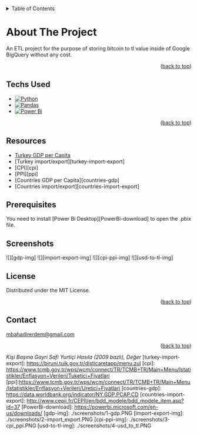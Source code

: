 
<a name="readme-top"></a>

<!-- TABLE OF CONTENTS -->
<details>
  <summary>Table of Contents</summary>
  <ol>
    <li>
      <a href="#about-the-project">About The Project</a>
      <ul>
        <li><a href="#built-with">Built With</a></li>
      </ul>
    </li>
    <li>
      <a href="#getting-started">Getting Started</a>
      <ul>
        <li><a href="#prerequisites">Prerequisites</a></li>
        <li><a href="#installation">Installation</a></li>
      </ul>
    </li>
    <li><a href="#contact">Contact</a></li>
  </ol>
</details>

<!-- ABOUT THE PROJECT -->
# About The Project

An ETL project for the purpose of storing bitcoin to tl value inside of Google BigQuery without any cost.

<p align="right">(<a href="#readme-top">back to top</a>)</p>


## Techs Used
* [![Python][Python-url]][Python.com]
* [![Pandas][Pandas-url]][Pandas.com]
* [![Power Bi][PowerBi-url]][PowerBi.com]


<p align="right">(<a href="#readme-top">back to top</a>)</p>



## Resources
* [Turkey GDP per Capita][turkey-gdp]
* [Turkey import/export][turkey-import-export]
* [CPI][cpi]
* [PPI][ppi]
* [Countries GDP per Capita][countries-gdp]
* [Countries import/export][countries-import-export]

<!-- GETTING STARTED -->
## Prerequisites
You need to install [Power Bi Desktop][PowerBi-download] to open the .pbix file. 

## Screenshots
![][gdp-img]
![][import-export-img]
![][cpi-ppi-img]
![][usd-to-tl-img]


## License

Distributed under the MIT License.

<p align="right">(<a href="#readme-top">back to top</a>)</p>


## Contact

mbahadirerdem@gmail.com

<p align="right">(<a href="#readme-top">back to top</a>)</p>




[Python.com]: https://www.python.org/
[Python-url]: https://img.shields.io/badge/python-3670A0?style=for-the-badge&logo=python&logoColor=ffdd54
[Pandas.com]: https://pandas.pydata.org/
[Pandas-url]: https://img.shields.io/badge/pandas-%23150458.svg?style=for-the-badge&logo=pandas&logoColor=white
[PowerBi.com]: https://powerbi.microsoft.com/en-us/
[PowerBi-url]: https://img.shields.io/badge/power_bi-F2C811?style=for-the-badge&logo=powerbi&logoColor=black

[turkey-gdp]: https://biruni.tuik.gov.tr/medas/?kn=136&locale=tr
*Kişi Başına Gayri Safi Yurtiçi Hasıla (2009 bazlı), Değer*
[turkey-import-export]: https://biruni.tuik.gov.tr/disticaretapp/menu.zul
[cpi]: https://www.tcmb.gov.tr/wps/wcm/connect/TR/TCMB+TR/Main+Menu/Istatistikler/Enflasyon+Verileri/Tuketici+Fiyatlari
[ppi]:https://www.tcmb.gov.tr/wps/wcm/connect/TR/TCMB+TR/Main+Menu/Istatistikler/Enflasyon+Verileri/Uretici+Fiyatlari
[countries-gdp]: https://data.worldbank.org/indicator/NY.GDP.PCAP.CD
[countries-import-export]: http://www.cepii.fr/CEPII/en/bdd_modele/bdd_modele_item.asp?id=37
[PowerBi-download]: https://powerbi.microsoft.com/en-us/downloads/
[gdp-img]: ./screenshots/1-gdp.PNG
[import-export-img]: ./screenshots/2-import_export.PNG
[cpi-ppi-img]: ./screenshots/3-cpi_ppi.PNG
[usd-to-tl-img]: ./screenshots/4-usd_to_tl.PNG

